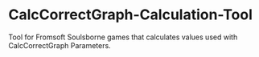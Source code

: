 # CalcCorrectGraph-Calculation-Tool
Tool for Fromsoft Soulsborne games that calculates values used with CalcCorrectGraph Parameters.
